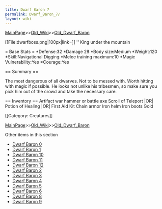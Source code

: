 ```yaml
---
title: Dwarf Baron 7
permalink: Dwarf_Baron_7/
layout: wiki
---
```


[MainPage](/keeperrl_wiki/ "wikilink")>>[Old_Wiki](/keeperrl_wiki/Old_Wiki "wikilink")>>[Old_Dwarf_Baron](/keeperrl_wiki/Old_Dwarf_Baron "wikilink")

[[File:dwarfboss.png|100px|link=]] '' King under the mountain

= Base Stats =
*Defense:32
*Damage 28
*Body size:Medium
*Weight:120
*Skill:Navigational Digging
*Melee training maximum:10
*Magic Vulnerability:Yes
*Courage:Yes

== Summary ==

The most dangerous of all dwarves. Not to be messed with. Worth hitting with magic if possible. He looks not unlike his tribesmen, so make sure you pick him out of the crowd and take the necessary care.

== Inventory ==
 Artifact war hammer or battle axe
 Scroll of Teleport |OR| Potion of Healing |OR| First Aid Kit
 Chain armor
 Iron helm
 Iron boots
 Gold

[[Category: Creatures]]

[MainPage](/keeperrl_wiki/ "wikilink")>>[Old_Wiki](/keeperrl_wiki/Old_Wiki "wikilink")>>[Old_Dwarf_Baron](/keeperrl_wiki/Old_Dwarf_Baron "wikilink")

Other items in this section
-    [Dwarf Baron 0](/keeperrl_wiki/Dwarf_Baron_0 "wikilink")
-    [Dwarf Baron 1](/keeperrl_wiki/Dwarf_Baron_1 "wikilink")
-    [Dwarf Baron 10](/keeperrl_wiki/Dwarf_Baron_10 "wikilink")
-    [Dwarf Baron 11](/keeperrl_wiki/Dwarf_Baron_11 "wikilink")
-    [Dwarf Baron 12](/keeperrl_wiki/Dwarf_Baron_12 "wikilink")
-    [Dwarf Baron 2](/keeperrl_wiki/Dwarf_Baron_2 "wikilink")
-    [Dwarf Baron 3](/keeperrl_wiki/Dwarf_Baron_3 "wikilink")
-    [Dwarf Baron 4](/keeperrl_wiki/Dwarf_Baron_4 "wikilink")
-    [Dwarf Baron 5](/keeperrl_wiki/Dwarf_Baron_5 "wikilink")
-    [Dwarf Baron 6](/keeperrl_wiki/Dwarf_Baron_6 "wikilink")
-    [Dwarf Baron 8](/keeperrl_wiki/Dwarf_Baron_8 "wikilink")
-    [Dwarf Baron 9](/keeperrl_wiki/Dwarf_Baron_9 "wikilink")
